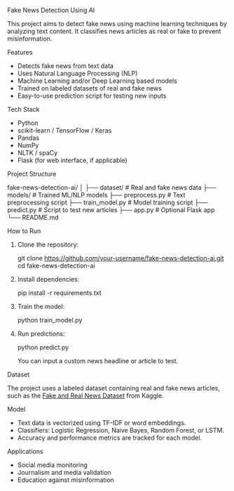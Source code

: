 Fake News Detection Using AI

This project aims to detect fake news using machine learning techniques by analyzing text content. It classifies news articles as real or fake to prevent misinformation.

Features

* Detects fake news from text data
* Uses Natural Language Processing (NLP)
* Machine Learning and/or Deep Learning based models
* Trained on labeled datasets of real and fake news
* Easy-to-use prediction script for testing new inputs

Tech Stack

* Python
* scikit-learn / TensorFlow / Keras
* Pandas
* NumPy
* NLTK / spaCy
* Flask (for web interface, if applicable)

Project Structure


fake-news-detection-ai/
│
├── dataset/                # Real and fake news data
├── models/                 # Trained ML/NLP models
├── preprocess.py           # Text preprocessing script
├── train_model.py          # Model training script
├── predict.py              # Script to test new articles
├── app.py                  # Optional Flask app
└── README.md


How to Run

1. Clone the repository:

   
   git clone https://github.com/your-username/fake-news-detection-ai.git
   cd fake-news-detection-ai
   

2. Install dependencies:

   
   pip install -r requirements.txt
   

3. Train the model:

   
   python train_model.py
   

4. Run predictions:

   
   python predict.py
   

   You can input a custom news headline or article to test.

Dataset

The project uses a labeled dataset containing real and fake news articles, such as the [Fake and Real News Dataset](https://www.kaggle.com/clmentbisaillon/fake-and-real-news-dataset) from Kaggle.

Model

* Text data is vectorized using TF-IDF or word embeddings.
* Classifiers: Logistic Regression, Naive Bayes, Random Forest, or LSTM.
* Accuracy and performance metrics are tracked for each model.

Applications

* Social media monitoring
* Journalism and media validation
* Education against misinformation

